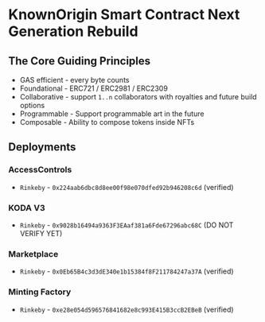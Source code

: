 # KnownOrigin Smart Contract Next Generation Rebuild

## The Core Guiding Principles

* GAS efficient - every byte counts
* Foundational - ERC721 / ERC2981 / ERC2309
* Collaborative - support `1..n` collaborators with royalties and future build options 
* Programmable - Support programmable art in the future
* Composable - Ability to compose tokens inside NFTs 

## Deployments

### AccessControls

* `Rinkeby` - `0x224aab6dbc8d8ee00f98e070dfed92b946208c6d` (verified)

### KODA V3

* `Rinkeby` - `0x9028b16494a9363F3EAaf381a6Fde67296abc68C` (DO NOT VERIFY YET)

### Marketplace

* `Rinkeby` - `0x0Eb65B4c3d3dE340e1b15384f8F211784247a37A` (verified)

### Minting Factory

* `Rinkeby` - `0xe28e054d596576841682e8c993E415B3ccB2EBeB` (verified)
